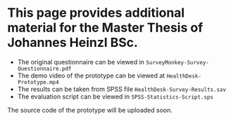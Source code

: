 # This page provides additional material for the Master Thesis of Johannes Heinzl BSc.

* The original questionnaire can be viewed in `SurveyMonkey-Survey-Questionnaire.pdf`
* The demo video of the prototype can be viewed at `HealthDesk-Prototype.mp4`
* The results can be taken from SPSS file `HealthDesk-Survey-Results.sav`
* The evaluation script can be viewed in `SPSS-Statistics-Script.sps`

The source code of the prototype will be uploaded soon.
